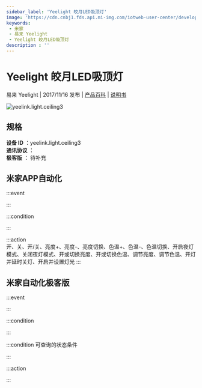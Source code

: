 ```yaml
---
sidebar_label: 'Yeelight 皎月LED吸顶灯'
image: 'https://cdn.cnbj1.fds.api.mi-img.com/iotweb-user-center/developer_1679130061940e6YjXQB0.png?GalaxyAccessKeyId=AKVGLQWBOVIRQ3XLEW&Expires=9223372036854775807&Signature=igip9l3HauT1vyFjd24kvi2DufQ='
keywords: 
 - 米家
 - 易来 Yeelight
 - Yeelight 皎月LED吸顶灯
description : ''
---
```

# Yeelight 皎月LED吸顶灯

易来 Yeelight | 2017/11/16 发布 | [产品百科](https://home.mi.com/webapp/content/baike/product/index.html?model=yeelink.light.ceiling3/) | [说明书](https://home.mi.com/views/introduction.html?model=yeelink.light.ceiling3&region=cn)

![yeelink.light.ceiling3](https://cdn.cnbj1.fds.api.mi-img.com/iotweb-user-center/developer_1679130061940e6YjXQB0.png?GalaxyAccessKeyId=AKVGLQWBOVIRQ3XLEW&Expires=9223372036854775807&Signature=igip9l3HauT1vyFjd24kvi2DufQ=)

## 规格  
> 
**设备 ID** ：yeelink.light.ceiling3  
**通讯协议** ：  
**极客版**  ： 待补充 


## 米家APP自动化  

:::event  

:::

:::condition  

:::

:::action   
开、关、开/关、亮度+、亮度-、亮度切换、色温+、色温-、色温切换、开启夜灯模式、关闭夜灯模式、开或切换亮度、开或切换色温、调节亮度、调节色温、开灯并延时关灯、开启并设置灯光
:::

## 米家自动化极客版  

:::event  

:::

:::condition  

:::

:::condition 可查询的状态条件  

:::

:::action  

:::

        
